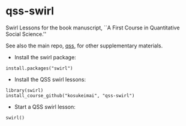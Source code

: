 # qss-swirl
Swirl Lessons for the book manuscript, ``A First Course in Quantitative Social Science.''

See also the main repo, [qss](../../../qss), for other supplementary materials.

* Install the swirl package:
```
install.packages("swirl")
```

* Install the QSS swirl lessons:
```
library(swirl)
install_course_github("kosukeimai", "qss-swirl")
```

* Start a QSS swirl lesson:
```
swirl()
```
